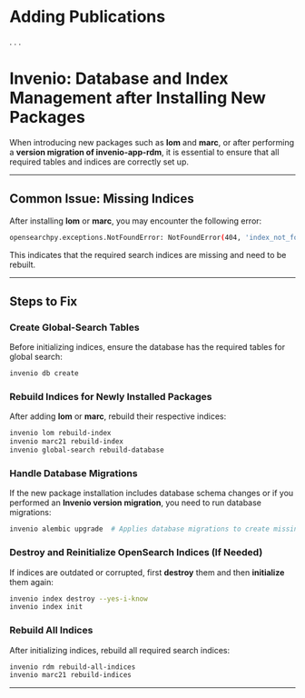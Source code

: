 # Adding Publications
.
.
.

# Invenio: Database and Index Management after Installing New Packages

When introducing new packages such as **lom** and **marc**, or after performing a **version migration of invenio-app-rdm**, it is essential to ensure that all required tables and indices are correctly set up.

---

## Common Issue: Missing Indices  
After installing **lom** or **marc**, you may encounter the following error:

```bash
opensearchpy.exceptions.NotFoundError: NotFoundError(404, 'index_not_found_exception', 'no such index [instance-marc21records-marc21]', instance-marc21records-marc21, index_or_alias)
```
This indicates that the required search indices are missing and need to be rebuilt.

---

## Steps to Fix

### **Create Global-Search Tables**  
Before initializing indices, ensure the database has the required tables for global search:
```bash
invenio db create
```

### **Rebuild Indices for Newly Installed Packages**  
After adding **lom** or **marc**, rebuild their respective indices:
```bash
invenio lom rebuild-index
invenio marc21 rebuild-index
invenio global-search rebuild-database
```

### **Handle Database Migrations**  
If the new package installation includes database schema changes or if you performed an **Invenio version migration**, you need to run database migrations:
```bash
invenio alembic upgrade  # Applies database migrations to create missing tables
```

### **Destroy and Reinitialize OpenSearch Indices (If Needed)**  
If indices are outdated or corrupted, first **destroy** them and then **initialize** them again:
```bash
invenio index destroy --yes-i-know
invenio index init
```

### **Rebuild All Indices**  
After initializing indices, rebuild all required search indices:
```bash
invenio rdm rebuild-all-indices
invenio marc21 rebuild-indices
```

---


